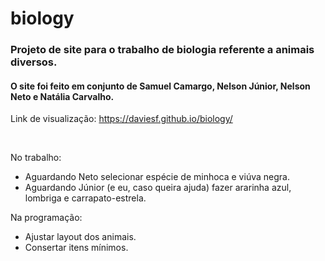 # biology
### Projeto de site para o trabalho de biologia referente a animais diversos.
#### O site foi feito em conjunto de Samuel Camargo, Nelson Júnior, Nelson Neto e Natália Carvalho.

Link de visualização: https://daviesf.github.io/biology/

<br>

No trabalho:
- Aguardando Neto selecionar espécie de minhoca e viúva negra.
- Aguardando Júnior (e eu, caso queira ajuda) fazer ararinha azul, lombriga e carrapato-estrela.

Na programação:
- Ajustar layout dos animais.
- Consertar itens mínimos.
